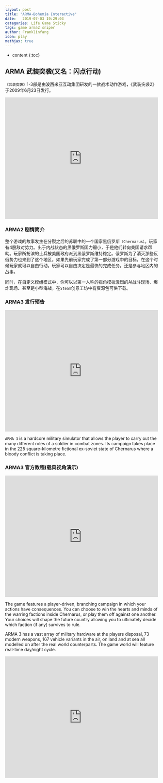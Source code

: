```yaml
---
layout: post
title: "ARMA-Bohemia Interactive"
date:   2019-07-03 19:29:03
categories: Life Game Sticky
tags: game arma2 sniper
author: Franklinfang
icon: play
mathjax: true
---
```


* content
{:toc}

## ARMA 武装突袭(又名：闪点行动)

`《武装突袭》`1-3部是由波西米亚互动集团研发的一款战术动作游戏，《武装突袭2》于2009年6月23日发行。
<div align="center">
<iframe frameborder="0" display="block" scrolling="yes" height="400px" id="arma2_official"
 width="100%" src="http://arma2.com" allowFullScreen="true">
</iframe>
</div>

### ARMA2 剧情简介

整个游戏的故事发生在分裂之后的苏联中的一个国家黑俄罗斯`（Chernarus）`。玩家有4股敌对势力。出于内战状态的黑俄罗斯国力弱小，于是他们转向美国请求帮助。玩家所扮演的士兵被美国政府派到黑俄罗斯维持稳定。俄罗斯为了消灭那些反俄势力也来到了这个地区。如果先前玩家完成了第一部分游戏中的目标，在这个时候玩家就可以自由行动。玩家可以自由决定是最快的完成任务，还是参与地区内的战事。


同时，在自定义模组模式中，你可以以第一人称的视角模拟激烈的AI战斗现场、爆炸现场、甚至是小型海战。在`Steam`创意工坊中有资源包可供下载。

### ARMA3 发行预告

<div align="center">
<iframe frameborder="0" height="400px" width="100%" src="https://v.qq.com/txp/iframe/player.html?vid=o0805l87byx" allowFullScreen="true"></iframe>
</div>




`ARMA 3` is a hardcore military simulator that allows the player to carry out the many different roles of a soldier in combat zones. Its campaign takes place in the 225 square-kilometre fictional ex-soviet state of Chernarus where a bloody conflict is taking place.

### ARMA3 官方教程(载具视角演示)

<div align="center">
<iframe frameborder="0" height="400px" width="100%" src="https://v.qq.com/txp/iframe/player.html?vid=f0180vj7xwc" allowFullScreen="true"></iframe>
</div>

The game features a player-driven, branching campaign in which your actions have consequences. You can choose to win the hearts and minds of the warring factions inside Chernarus, or play them off against one another. Your choices will shape the future country allowing you to ultimately decide which faction (if any) survives to rule.

ARMA 3 has a vast array of military hardware at the players disposal, 73 modern weapons, 167 vehicle variants in the air, on land and at sea all modelled on after the real world counterparts. The game world will feature real-time day/night cycle.

<div align="center">
<iframe frameborder="0" height="400px" width="100%" src="https://v.qq.com/txp/iframe/player.html?vid=u0153iw3ny5" allowFullScreen="true"></iframe>
</div>